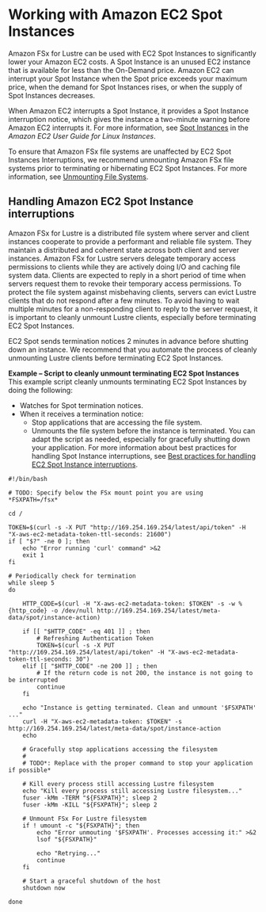# Working with Amazon EC2 Spot Instances<a name="working-with-ec2-spot-instances"></a>

Amazon FSx for Lustre can be used with EC2 Spot Instances to significantly lower your Amazon EC2 costs\. A Spot Instance is an unused EC2 instance that is available for less than the On\-Demand price\. Amazon EC2 can interrupt your Spot Instance when the Spot price exceeds your maximum price, when the demand for Spot Instances rises, or when the supply of Spot Instances decreases\.

When Amazon EC2 interrupts a Spot Instance, it provides a Spot Instance interruption notice, which gives the instance a two\-minute warning before Amazon EC2 interrupts it\. For more information, see [Spot Instances](https://docs.aws.amazon.com/AWSEC2/latest/UserGuide/using-spot-instances.html) in the *Amazon EC2 User Guide for Linux Instances*\. 

To ensure that Amazon FSx file systems are unaffected by EC2 Spot Instances Interruptions, we recommend unmounting Amazon FSx file systems prior to terminating or hibernating EC2 Spot Instances\. For more information, see [Unmounting File Systems](unmounting-fs.md)\. 

## Handling Amazon EC2 Spot Instance interruptions<a name="handling-ec2-spot-interruptions-in-fsx"></a>

 Amazon FSx for Lustre is a distributed file system where server and client instances cooperate to provide a performant and reliable file system\. They maintain a distributed and coherent state across both client and server instances\. Amazon FSx for Lustre servers delegate temporary access permissions to clients while they are actively doing I/O and caching file system data\. Clients are expected to reply in a short period of time when servers request them to revoke their temporary access permissions\. To protect the file system against misbehaving clients, servers can evict Lustre clients that do not respond after a few minutes\. To avoid having to wait multiple minutes for a non\-responding client to reply to the server request, it is important to cleanly unmount Lustre clients, especially before terminating EC2 Spot Instances\. 

 EC2 Spot sends termination notices 2 minutes in advance before shutting down an instance\. We recommend that you automate the process of cleanly unmounting Lustre clients before terminating EC2 Spot Instances\. 

**Example – Script to cleanly unmount terminating EC2 Spot Instances**  
This example script cleanly unmounts terminating EC2 Spot Instances by doing the following:  
+ Watches for Spot termination notices\.
+ When it receives a termination notice:
  + Stop applications that are accessing the file system\.
  + Unmounts the file system before the instance is terminated\.
You can adapt the script as needed, especially for gracefully shutting down your application\. For more information about best practices for handling Spot Instance interruptions, see [ Best practices for handling EC2 Spot Instance interruptions](http://aws.amazon.com/blogs/compute/best-practices-for-handling-ec2-spot-instance-interruptions/)\.  

```
#!/bin/bash

# TODO: Specify below the FSx mount point you are using
*FSXPATH=/fsx*

cd /

TOKEN=$(curl -s -X PUT "http://169.254.169.254/latest/api/token" -H "X-aws-ec2-metadata-token-ttl-seconds: 21600")
if [ "$?" -ne 0 ]; then
    echo "Error running 'curl' command" >&2
    exit 1
fi

# Periodically check for termination
while sleep 5
do

    HTTP_CODE=$(curl -H "X-aws-ec2-metadata-token: $TOKEN" -s -w %{http_code} -o /dev/null http://169.254.169.254/latest/meta-data/spot/instance-action)

    if [[ "$HTTP_CODE" -eq 401 ]] ; then
        # Refreshing Authentication Token
        TOKEN=$(curl -s -X PUT "http://169.254.169.254/latest/api/token" -H "X-aws-ec2-metadata-token-ttl-seconds: 30")
    elif [[ "$HTTP_CODE" -ne 200 ]] ; then
        # If the return code is not 200, the instance is not going to be interrupted
        continue
    fi

    echo "Instance is getting terminated. Clean and unmount '$FSXPATH' ..."
    curl -H "X-aws-ec2-metadata-token: $TOKEN" -s http://169.254.169.254/latest/meta-data/spot/instance-action
    echo

    # Gracefully stop applications accessing the filesystem
    #
    # TODO*: Replace with the proper command to stop your application if possible*

    # Kill every process still accessing Lustre filesystem
    echo "Kill every process still accessing Lustre filesystem..."
    fuser -kMm -TERM "${FSXPATH}"; sleep 2
    fuser -kMm -KILL "${FSXPATH}"; sleep 2

    # Unmount FSx For Lustre filesystem
    if ! umount -c "${FSXPATH}"; then
        echo "Error unmouting '$FSXPATH'. Processes accessing it:" >&2
        lsof "${FSXPATH}"

        echo "Retrying..."
        continue
    fi

    # Start a graceful shutdown of the host
    shutdown now

done
```